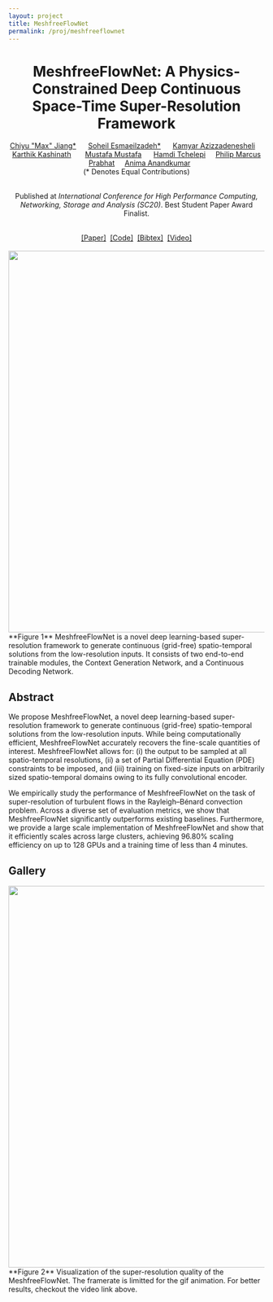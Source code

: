 ```yaml
---
layout: project
title: MeshfreeFlowNet
permalink: /proj/meshfreeflownet
---
```

<center>
<h1> MeshfreeFlowNet: A Physics-Constrained Deep Continuous Space-Time Super-Resolution Framework </h1>
<a href="http://www.maxjiang.ml/">Chiyu "Max" Jiang*</a> &nbsp; &nbsp; &nbsp;<a href="https://soheilesm.github.io/">Soheil Esmaeilzadeh*</a> &nbsp; &nbsp; &nbsp;<a href="https://www.cs.purdue.edu/homes/kamyar/">Kamyar Azizzadenesheli</a> &nbsp; &nbsp; &nbsp;<a href="http://www.nersc.gov/about/nersc-staff/data-analytics-services/karthik-kashinath/">Karthik Kashinath</a> &nbsp; &nbsp; &nbsp;
<a href="https://www.nersc.gov/about/nersc-staff/data-analytics-services/mustafa-mustafa/">Mustafa Mustafa</a> &nbsp; &nbsp; &nbsp;<a href="https://profiles.stanford.edu/hamdi-tchelepi">Hamdi Tchelepi</a>&nbsp; &nbsp; &nbsp;<a href="http://www.me.berkeley.edu/people/faculty/philip-s-marcus">Philip Marcus</a>&nbsp; &nbsp; &nbsp;<a href="http://www.nersc.gov/about/nersc-staff/data-analytics-services/prabhat/">Prabhat</a>&nbsp; &nbsp; &nbsp;<a href="http://tensorlab.cms.caltech.edu/users/anima/">Anima Anandkumar</a><br/>(* Denotes Equal Contributions)<br/>

<br>

Published at <i>International Conference for High Performance Computing, Networking, Storage and Analysis (SC20)</i>. Best Student Paper Award Finalist.

<br>
<a href="https://arxiv.org/pdf/2005.01463.pdf">[Paper]</a>&nbsp;&nbsp;<a href="https://github.com/maxjiang93/space_time_pde">[Code]</a>&nbsp;&nbsp;<a href="#" onclick="window.location.href='{{ site.baseurl }}/assets/bib/jiang2020meshfreeflownet.txt'">[Bibtex]</a>&nbsp;&nbsp;<a href="https://youtu.be/mjqwPch9gDo">[Video]</a>
<br>
<br>
<img src="{{ site.baseurl }}/assets/img/meshfreeflownet/teaser_wide.png" width="750"/>
</center>
**Figure 1** MeshfreeFlowNet is a novel deep learning-based super-resolution framework to generate continuous (grid-free) spatio-temporal solutions from the low-resolution inputs. It consists of two end-to-end trainable modules, the Context Generation Network, and a Continuous Decoding Network.

## Abstract

We propose MeshfreeFlowNet, a novel deep learning-based super-resolution framework to generate continuous (grid-free) spatio-temporal solutions from the low-resolution inputs. While being computationally efficient, MeshfreeFlowNet accurately recovers the fine-scale quantities of interest. MeshfreeFlowNet allows for: (i) the output to be sampled at all spatio-temporal resolutions, (ii) a set of Partial Differential Equation (PDE) constraints to be imposed, and (iii) training on fixed-size inputs on arbitrarily sized spatio-temporal domains owing to its fully convolutional encoder.

We empirically study the performance of MeshfreeFlowNet on the task of super-resolution of turbulent flows in the Rayleigh–Bénard convection problem. Across a diverse set of evaluation metrics, we show that MeshfreeFlowNet significantly outperforms existing baselines. Furthermore, we provide a large scale implementation of MeshfreeFlowNet and show that it efficiently scales across large clusters, achieving 96.80% scaling efficiency on up to 128 GPUs and a training time of less than 4 minutes.

## Gallery
<center>
<img src="{{ site.baseurl }}/assets/img/meshfreeflownet/teaser_wide.gif" width="750"/>
</center>
**Figure 2** Visualization of the super-resolution quality of the MeshfreeFlowNet. The framerate is limitted for the gif animation. For better results, checkout the video link above.
